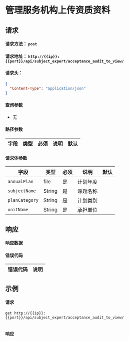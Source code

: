 # 管理服务机构上传资质资料

## 请求

#### 请求方法： `post`

#### 请求地址： `http://{{ip}}:{{port}}/api/subject_expert/acceptance_audit_to_view/`

#### 请求头：

```json
{
  "Content-Type": "application/json"
}
```

#### 查询参数

* 无

#### 路径参数

| 字段               | 类型   | 必须 | 说明                           | 默认 |
| ------------------ | ------ | ---- | ------------------------------ | ---- |


#### 请求体参数

| 字段               | 类型   | 必须 | 说明                           | 默认 |
| ------------------ | ------ | ---- | ------------------------------ | ---- |
| `annualPlan`             | file | 是   | 计划年度                  |      |
| `subjectName`             | String | 是   | 课题名称                       |      |
| `planCategory`             | String | 是   | 计划类别                       |      |
| `unitName`             | String | 是   | 承担单位                       |      |




## 响应

#### 响应数据

#### 错误代码

| 错误代码 | 说明             |
| -------- | ---------------- |


## 示例

#### 请求

`get http://{{ip}}:{{port}}/api/subject_expert/acceptance_audit_to_view/`
```json

```

#### 响应

```json

```

